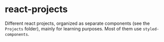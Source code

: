 # react-projects

Different react projects, organized as separate components (see the `Projects` folder),
mainly for learning purposes. Most of them use `styled-components`.
